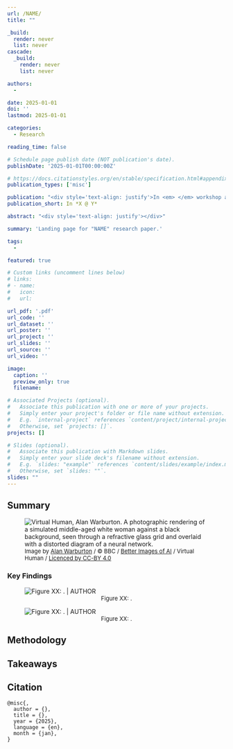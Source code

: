 ```yaml
---
url: /NAME/
title: ""

_build:
  render: never
  list: never
cascade:
  _build:
    render: never
    list: never

authors:
  - 

date: 2025-01-01
doi: ''
lastmod: 2025-01-01

categories: 
  - Research

reading_time: false

# Schedule page publish date (NOT publication's date).
publishDate: '2025-01-01T00:00:00Z'

# https://docs.citationstyles.org/en/stable/specification.html#appendix-iii-types
publication_types: ['misc']

publication: "<div style='text-align: justify'>In <em> </em> workshop at <em></em></div>"
publication_short: In *X @ Y*

abstract: "<div style='text-align: justify'></div>"

summary: 'Landing page for "NAME" research paper.'

tags:
  - 

featured: true

# Custom links (uncomment lines below)
# links:
# - name: 
#   icon: 
#   url: 

url_pdf: '.pdf'
url_code: ''
url_dataset: ''
url_poster: ''
url_project: ''
url_slides: ''
url_source: ''
url_video: ''

image:
  caption: ''
  preview_only: true
  filename: 

# Associated Projects (optional).
#   Associate this publication with one or more of your projects.
#   Simply enter your project's folder or file name without extension.
#   E.g. `internal-project` references `content/project/internal-project/index.md`.
#   Otherwise, set `projects: []`.
projects: []

# Slides (optional).
#   Associate this publication with Markdown slides.
#   Simply enter your slide deck's filename without extension.
#   E.g. `slides: "example"` references `content/slides/example/index.md`.
#   Otherwise, set `slides: ""`.
slides: ""
---
```


## Summary

<div style="text-align: justify">



</div>

<figure>
    <img src="Alan-Warburton_VirtualHuman_1280x720.jpeg"
         alt="Virtual Human, Alan Warburton. A photographic rendering of a simulated middle-aged white woman against a black background, seen through a refractive glass grid and overlaid with a distorted diagram of a neural network.">
    <figcaption style="font-size:small">Image by <a href="https://alanwarburton.co.uk/" target="_blank" rel="noreferrer noopener">Alan Warburton</a> / © BBC / <a href="https://www.betterimagesofai.org" target="_blank" rel="noreferrer noopener">Better Images of AI</a> / Virtual Human / <a href="https://creativecommons.org/licenses/by/4.0/" target="_blank" rel="noreferrer noopener">Licenced by CC-BY 4.0</a></figcaption>
</figure>

### Key Findings

<div style="text-align: justify">

</div>

<div class="grid grid-cols-1 items-start md:items-center gap-x-8 gap-y-8 sm:gap-y-16 md:grid-cols-2">
<div><figure>
    <img src=".png"
         alt="Figure XX: . | AUTHOR">
    <figcaption style="text-align:center; font-size:small">Figure XX: .</figcaption>
</figure></div>
<div><figure>
    <img src=".png"
         alt="Figure XX: . | AUTHOR">
    <figcaption style="text-align:center; font-size:small">Figure XX: . </figcaption>
</figure></div>
</div>

## Methodology

<div style="text-align: justify">


</div>

## Takeaways
 
<div style="text-align: justify">


</div>

## Citation

```text
@misc{,
  author = {},
  title = {},
  year = {2025},
  language = {en},
  month = {jan},
}
```